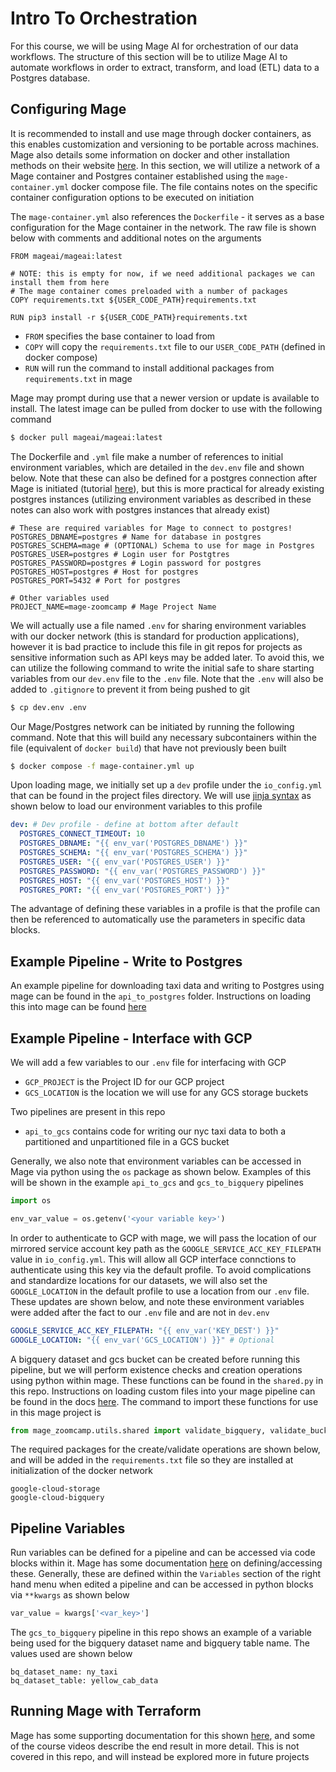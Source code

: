 # Intro To Orchestration

 For this course, we will be using Mage AI for orchestration of our data workflows. The structure of this section will be to utilize Mage AI to automate workflows in order to extract, transform, and load (ETL) data to a Postgres database.
 

## Configuring Mage

It is recommended to install and use mage through docker containers, as this enables customization and versioning to be portable across machines. Mage also details some information on docker and other installation methods on their website [here](https://docs.mage.ai/getting-started/setup#docker-compose-template). In this section, we will utilize a network of a Mage container and Postgres container established using the `mage-container.yml` docker compose file. The file contains notes on the specific container configuration options to be executed on initiation

The `mage-container.yml` also references the `Dockerfile` - it serves as a base configuration for the Mage container in the network. The raw file is shown below with comments and additional notes on the arguments

```
FROM mageai/mageai:latest

# NOTE: this is empty for now, if we need additional packages we can install them from here
# The mage container comes preloaded with a number of packages
COPY requirements.txt ${USER_CODE_PATH}requirements.txt 

RUN pip3 install -r ${USER_CODE_PATH}requirements.txt
```
* `FROM` specifies the base container to load from
* `COPY` will copy the `requirements.txt` file to our `USER_CODE_PATH` (defined in docker compose)
* `RUN` will run the command to install additional packages from `requirements.txt` in mage

Mage may prompt during use that a newer version or update is available to install. The latest image can be pulled from docker to use with the following command
```bash
$ docker pull mageai/mageai:latest
```

The Dockerfile and `.yml` file make a number of references to initial environment variables, which are detailed in the `dev.env` file and shown below. Note that these can also be defined for a postgres connection after Mage is initiated (tutorial [here](https://www.analyticsvidhya.com/blog/2024/09/setup-mage-ai-with-postgres/)), but this is more practical for already existing postgres instances (utilizing environment variables as described in these notes can also work with postgres instances that already exist)
```
# These are required variables for Mage to connect to postgres!
POSTGRES_DBNAME=postgres # Name for database in postgres
POSTGRES_SCHEMA=mage # (OPTIONAL) Schema to use for mage in Postgres
POSTGRES_USER=postgres # Login user for Postgtres
POSTGRES_PASSWORD=postgres # Login password for postgres
POSTGRES_HOST=postgres # Host for postgres
POSTGRES_PORT=5432 # Port for postgres

# Other variables used
PROJECT_NAME=mage-zoomcamp # Mage Project Name
```

We will actually use a file named `.env` for sharing environment variables with our docker network (this is standard for production applications), however it is bad practice to include this file in git repos for projects as sensitive information such as API keys may be added later. To avoid this, we can utilize the following command to write the initial safe to share starting variables from our `dev.env` file to the `.env` file. Note that the `.env` will also be added to `.gitignore` to prevent it from being pushed to git
```bash
$ cp dev.env .env
```

Our Mage/Postgres network can be initiated by running the following command. Note that this will build any necessary subcontainers within the file (equivalent of `docker build`) that have not previously been built
```bash
$ docker compose -f mage-container.yml up
```

Upon loading mage, we initially set up a `dev` profile under the `io_config.yml` that can be found in the project files directory. We will use [jinja syntax](https://docs.coalesce.io/docs/reference/jinja/jinja-syntax/) as shown below to load our environment variables to this profile
```yml
dev: # Dev profile - define at bottom after default
  POSTGRES_CONNECT_TIMEOUT: 10
  POSTGRES_DBNAME: "{{ env_var('POSTGRES_DBNAME') }}"
  POSTGRES_SCHEMA: "{{ env_var('POSTGRES_SCHEMA') }}"
  POSTGRES_USER: "{{ env_var('POSTGRES_USER') }}"
  POSTGRES_PASSWORD: "{{ env_var('POSTGRES_PASSWORD') }}"
  POSTGRES_HOST: "{{ env_var('POSTGRES_HOST') }}"
  POSTGRES_PORT: "{{ env_var('POSTGRES_PORT') }}"
```

The advantage of defining these variables in a profile is that the profile can then be referenced to automatically use the parameters in specific data blocks.

## Example Pipeline - Write to Postgres

An example pipeline for downloading taxi data and writing to Postgres using mage can be found in the `api_to_postgres` folder. Instructions on loading this into mage can be found [here](https://docs.mage.ai/guides/pipelines/importing-pipelines)

## Example Pipeline - Interface with GCP

We will add a few variables to our `.env` file for interfacing with GCP
* `GCP_PROJECT` is the Project ID for our GCP project
* `GCS_LOCATION` is the location we will use for any GCS storage buckets

Two pipelines are present in this repo
* `api_to_gcs` contains code for writing our nyc taxi data to both a partitioned and unpartitioned file in a GCS bucket

Generally, we also note that environment variables can be accessed in Mage via python using the `os` package as shown below. Examples of this will be shown in the example `api_to_gcs` and `gcs_to_bigquery` pipelines
```python
import os

env_var_value = os.getenv('<your variable key>')
```

In order to authenticate to GCP with mage, we will pass the location of our mirrored service account key path as the `GOOGLE_SERVICE_ACC_KEY_FILEPATH` value in `io_config.yml`. This will allow all GCP interface connctions to authenticate using this key via the default profile. To avoid complications and standardize locations for our datasets, we will also set the `GOOGLE_LOCATION` in the default profile to use a location from our `.env` file. These updates are shown below, and note these environment variables were added after the fact to our `.env` file and are not in `dev.env`
```yaml
GOOGLE_SERVICE_ACC_KEY_FILEPATH: "{{ env_var('KEY_DEST') }}"
GOOGLE_LOCATION: "{{ env_var('GCS_LOCATION') }}" # Optional
```

A bigquery dataset and gcs bucket can be created before running this pipeline, but we will perform existence checks and creation operations using python within mage. These functions can be found in the `shared.py` in this repo. Instructions on loading custom files into your mage pipeline can be found in the docs [here](https://docs.mage.ai/development/dependencies/custom-files). The command to import these functions for use in this mage project is
```python
from mage_zoomcamp.utils.shared import validate_bigquery, validate_bucket
```

The required packages for the create/validate operations are shown below, and will be added in the `requirements.txt` file so they are installed at initialization of the docker network
```
google-cloud-storage
google-cloud-bigquery
```

## Pipeline Variables
Run variables can be defined for a pipeline and can be accessed via code blocks within it. Mage has some documentation [here](https://docs.mage.ai/getting-started/runtime-variable) on defining/accessing these. Generally, these are defined within the `Variables` section of the right hand menu when edited a pipeline and can be accessed in python blocks via `**kwargs` as shown below
```python
var_value = kwargs['<var_key>']
```

The `gcs_to_bigquery` pipeline in this repo shows an example of a variable being used for the bigquery dataset name and bigquery table name. The values used are shown below
```
bq_dataset_name: ny_taxi
bq_dataset_table: yellow_cab_data
```

## Running Mage with Terraform

Mage has some supporting documentation for this shown [here](https://docs.mage.ai/production/deploying-to-cloud/using-terraform), and some of the course videos describe the end result in more detail. This is not covered in this repo, and will instead be explored more in future projects

